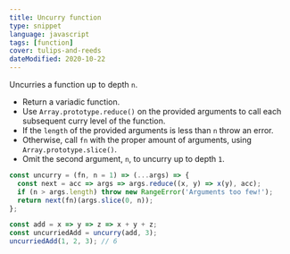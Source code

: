 ```yaml
---
title: Uncurry function
type: snippet
language: javascript
tags: [function]
cover: tulips-and-reeds
dateModified: 2020-10-22
---
```


Uncurries a function up to depth `n`.

- Return a variadic function.
- Use `Array.prototype.reduce()` on the provided arguments to call each subsequent curry level of the function.
- If the `length` of the provided arguments is less than `n` throw an error.
- Otherwise, call `fn` with the proper amount of arguments, using `Array.prototype.slice()`.
- Omit the second argument, `n`, to uncurry up to depth `1`.

```js
const uncurry = (fn, n = 1) => (...args) => {
  const next = acc => args => args.reduce((x, y) => x(y), acc);
  if (n > args.length) throw new RangeError('Arguments too few!');
  return next(fn)(args.slice(0, n));
};
```

```js
const add = x => y => z => x + y + z;
const uncurriedAdd = uncurry(add, 3);
uncurriedAdd(1, 2, 3); // 6
```
